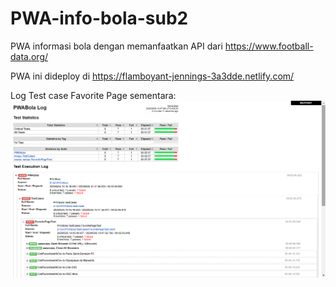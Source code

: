 # PWA-info-bola-sub2
PWA informasi bola dengan memanfaatkan API dari https://www.football-data.org/

PWA ini dideploy di https://flamboyant-jennings-3a3dde.netlify.com/

Log Test case Favorite Page sementara:![Log Image](FavoritePageTestingLog.png)

